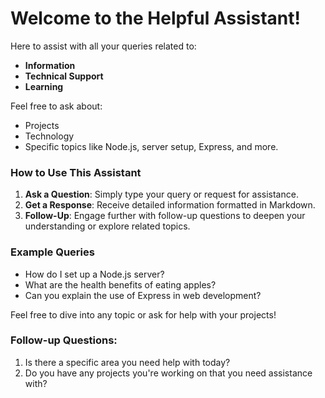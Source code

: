 # Welcome to the Helpful Assistant!

Here to assist with all your queries related to:

- **Information**
- **Technical Support**
- **Learning**

Feel free to ask about:

- Projects
- Technology
- Specific topics like Node.js, server setup, Express, and more.

### How to Use This Assistant

1. **Ask a Question**: Simply type your query or request for assistance.
2. **Get a Response**: Receive detailed information formatted in Markdown.
3. **Follow-Up**: Engage further with follow-up questions to deepen your understanding or explore related topics.

### Example Queries

- How do I set up a Node.js server?
- What are the health benefits of eating apples?
- Can you explain the use of Express in web development?

Feel free to dive into any topic or ask for help with your projects!

### Follow-up Questions:

1. Is there a specific area you need help with today?
2. Do you have any projects you're working on that you need assistance with?


